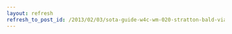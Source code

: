 ```yaml
---
layout: refresh
refresh_to_post_id: /2013/02/03/sota-guide-w4c-wm-020-stratton-bald-via-beech-gap
---
```

